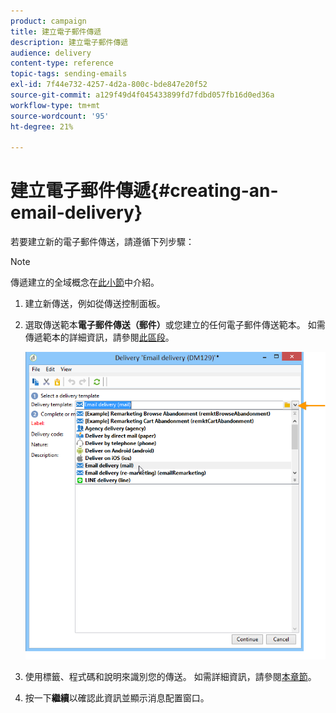 ```yaml
---
product: campaign
title: 建立電子郵件傳遞
description: 建立電子郵件傳遞
audience: delivery
content-type: reference
topic-tags: sending-emails
exl-id: 7f44e732-4257-4d2a-800c-bde847e20f52
source-git-commit: a129f49d4f045433899fd7fdbd057fb16d0ed36a
workflow-type: tm+mt
source-wordcount: '95'
ht-degree: 21%

---
```


# 建立電子郵件傳遞{#creating-an-email-delivery}

若要建立新的電子郵件傳送，請遵循下列步驟：

>[!NOTE]
>
>傳遞建立的全域概念在[此小節](steps-about-delivery-creation-steps.md)中介紹。

1. 建立新傳送，例如從傳送控制面板。
1. 選取傳送範本&#x200B;**電子郵件傳送（郵件）**&#x200B;或您建立的任何電子郵件傳送範本。 如需傳遞範本的詳細資訊，請參閱[此區段](about-templates.md)。

   ![](assets/s_ncs_user_wizard_email01_1.png)

1. 使用標籤、程式碼和說明來識別您的傳送。 如需詳細資訊，請參閱[本章節](steps-create-and-identify-the-delivery.md#identifying-the-delivery)。
1. 按一下&#x200B;**繼續**&#x200B;以確認此資訊並顯示消息配置窗口。
